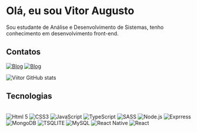 # Olá, eu sou Vitor Augusto
Sou estudante de Análise e Desenvolvimento de Sistemas, tenho conhecimento em desenvolvimento front-end.
## Contatos
[![Blog](https://img.shields.io/badge/LinkedIn-0077B5?style=for-the-badge&logo=linkedin&logoColor=white)](https://www.linkedin.com/in/viitoraugusto/)
 [![Blog](https://img.shields.io/badge/GitHub-100000?style=for-the-badge&logo=github&logoColor=white)](https://github.com/ViitorAugusto)

![Viitor GitHub stats](https://github-readme-stats.vercel.app/api?username=viitoraugusto&show_icons=true&theme=dracula)



## Tecnologias

<div style="display: inline_block"><br/>
    <img alt="Html 5" src="https://img.shields.io/badge/HTML5-E34F26?style=for-the-badge&logo=html5&logoColor=white">
    <img alt="CSS3" src="https://img.shields.io/badge/CSS3-1572B6?style=for-the-badge&logo=css3&logoColor=white">
    <img alt="JavaScript" src="https://img.shields.io/badge/JavaScript-323330?style=for-the-badge&logo=javascript&logoColor=F7DF1E">
    <img alt="TypeScript" src="https://img.shields.io/badge/TypeScript-007ACC?style=for-the-badge&logo=typescript&logoColor=white">
    <img alt="SASS" src="https://img.shields.io/badge/Sass-CC6699?style=for-the-badge&logo=sass&logoColor=white">
    <img alt="Node.js" src="https://img.shields.io/badge/Node.js-43853D?style=for-the-badge&logo=node.js&logoColor=white">
    <img alt="Exprress" src="https://img.shields.io/badge/Express.js-404D59?style=for-the-badge">
    <img alt="MongoDB" src="https://img.shields.io/badge/MongoDB-4EA94B?style=for-the-badge&logo=mongodb&logoColor=white">
    <img alt="TSQLITE" src="https://img.shields.io/badge/SQLite-07405E?style=for-the-badge&logo=sqlite&logoColor=white">
    <img alt="MySQL" src="https://img.shields.io/badge/MySQL-00000F?style=for-the-badge&logo=mysql&logoColor=white">
    <img alt="React Native" src="https://img.shields.io/badge/React_Native-20232A?style=for-the-badge&logo=react&logoColor=61DAFB">
    <img alt="React" src="https://img.shields.io/badge/React-20232A?style=for-the-badge&logo=react&logoColor=61DAFB">
  
    
</div>






